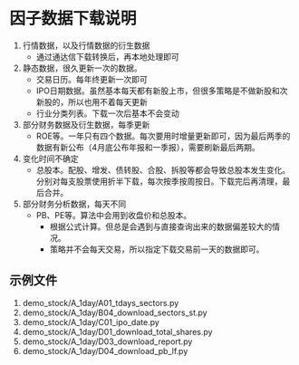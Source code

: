 # 因子数据下载说明

1. 行情数据，以及行情数据的衍生数据
    - 通过通达信下载转换后，再本地处理即可
2. 静态数据，很久更新一次的数据。
    - 交易日历。每年终更新一次即可
    - IPO日期数据。虽然基本每天都有新股上市，但很多策略是不做新股和次新股的，所以也用不着每天更新
    - 行业分类列表。下载一次后基本不会变动
3. 部分财务数据及衍生数据，每季更新
    - ROE等。一年只有四个数据。每次要用时增量更新即可，因为最后两季的数据有新公布（4月底公布年报和一季报），需要刷新最后两期。
4. 变化时间不确定
    - 总股本。配股、增发、债转股、合股、拆股等都会导致总股本发生变化。分别对每支股票使用折半下载，每次按季按周按日。下载完后再清理，最后合并。
5. 部分财务分析数据，每天不同
    - PB、PE等。算法中会用到收盘价和总股本。
        - 根据公式计算。但总是会遇到与直接查询出来的数据偏差较大的情况。
        - 策略并不会每天交易，所以指定下载交易前一天的数据即可。
        

## 示例文件
1. demo_stock/A_1day/A01_tdays_sectors.py
2. demo_stock/A_1day/B04_download_sectors_st.py
3. demo_stock/A_1day/C01_ipo_date.py
4. demo_stock/A_1day/D01_download_total_shares.py
5. demo_stock/A_1day/D03_download_report.py
6. demo_stock/A_1day/D04_download_pb_lf.py